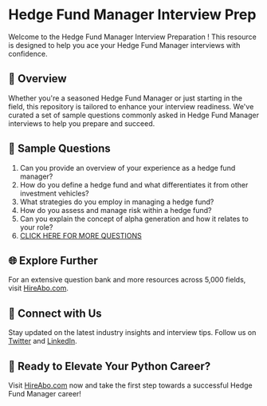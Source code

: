 # Hedge Fund Manager Interview Prep

Welcome to the Hedge Fund Manager Interview Preparation ! This resource is designed to help you ace your Hedge Fund Manager interviews with confidence.

## 🚀 Overview

Whether you're a seasoned Hedge Fund Manager or just starting in the field, this repository is tailored to enhance your interview readiness. We've curated a set of sample questions commonly asked in Hedge Fund Manager interviews to help you prepare and succeed.

## 📝 Sample Questions

1. Can you provide an overview of your experience as a hedge fund manager?
2. How do you define a hedge fund and what differentiates it from other investment vehicles?
3. What strategies do you employ in managing a hedge fund?
4. How do you assess and manage risk within a hedge fund?
5. Can you explain the concept of alpha generation and how it relates to your role?
6. [CLICK HERE FOR MORE QUESTIONS](https://hireabo.com/job/1_2_10/Hedge%20Fund%20Manager)

## 🌐 Explore Further

For an extensive question bank and more resources across 5,000 fields, visit [HireAbo.com](https://www.hireabo.com).

## 📱 Connect with Us

Stay updated on the latest industry insights and interview tips. Follow us on [Twitter](https://twitter.com/hireabo) and [LinkedIn](https://www.linkedin.com/in/hire-abo-3609972a8/).

## 🚀 Ready to Elevate Your Python Career?

Visit [HireAbo.com](https://www.hireabo.com) now and take the first step towards a successful Hedge Fund Manager career!